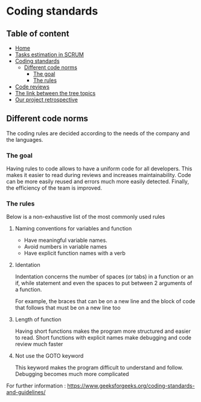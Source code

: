# Coding standards

## Table of content
* [Home](/README.md)
* [Tasks estimation in SCRUM](/readme-content/tasks-estimation.md)
* [Coding standards](/readme-content/coding-standards.md)
    * [Different code norms](#different-code-norms)
        * [The goal](#the-goal)
        * [The rules](#the-rules)
* [Code reviews](/readme-content/code-reviews.md)
* [The link between the tree topics](/readme-content/topics-link.md)
* [Our project retrospective](/readme-content/project-retrospective.md)


## Different code norms

The coding rules are decided according to the needs of the company and the languages.

### The goal

Having rules to code allows to have a uniform code for all developers.
This makes it easier to read during reviews and increases maintainability.
Code can be more easily reused and errors much more easily detected.
Finally, the efficiency of the team is improved.

### The rules

Below is a non-exhaustive list of the most commonly used rules

1. Naming conventions for variables and function

    * Have meaningful variable names.
    * Avoid numbers in variable names
    * Have explicit function names with a verb

2. Identation

    Indentation concerns the number of spaces (or tabs) in a function or an if, while statement and even the spaces to put between 2 arguments of a function.
    
    For example, the braces that can be on a new line and the block of code that follows that must be on a new line too
3. Length of function

    Having short functions makes the program more structured and easier to read.
    Short functions with explicit names make debugging and code review much faster
4. Not use the GOTO keyword
    
    This keyword makes the program difficult to understand and follow. Debugging becomes much more complicated

For further information : https://www.geeksforgeeks.org/coding-standards-and-guidelines/